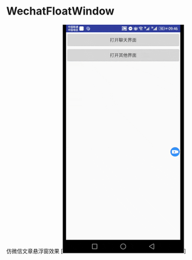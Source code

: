 # WechatFloatWindow
仿微信文章悬浮窗效果
[![gif](https://github.com/callmetang/WeChatFloatWindow/blob/master/gif/demo.gif)]
